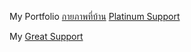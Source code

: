 My Portfolio
[กายภาพที่บ้าน](https://vrprehab.com)
[Platinum Support](http://sabaay.tht.in)

My [Great Support](https://nyromate.com)
